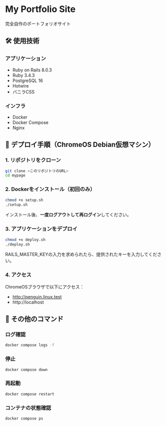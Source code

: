 # My Portfolio Site

完全自作のポートフォリオサイト

## 🛠️ 使用技術

### アプリケーション
- Ruby on Rails 8.0.3
- Ruby 3.4.3
- PostgreSQL 16
- Hotwire
- バニラCSS

### インフラ
- Docker
- Docker Compose
- Nginx

## 🚀 デプロイ手順（ChromeOS Debian仮想マシン）

### 1. リポジトリをクローン

```bash
git clone <このリポジトリのURL>
cd mypage
```

### 2. Dockerをインストール（初回のみ）

```bash
chmod +x setup.sh
./setup.sh
```

インストール後、**一度ログアウトして再ログイン**してください。

### 3. アプリケーションをデプロイ

```bash
chmod +x deploy.sh
./deploy.sh
```

RAILS_MASTER_KEYの入力を求められたら、提供されたキーを入力してください。

### 4. アクセス

ChromeOSブラウザで以下にアクセス：
- http://penguin.linux.test
- http://localhost

## 📝 その他のコマンド

### ログ確認
```bash
docker compose logs -f
```

### 停止
```bash
docker compose down
```

### 再起動
```bash
docker compose restart
```

### コンテナの状態確認
```bash
docker compose ps
```
